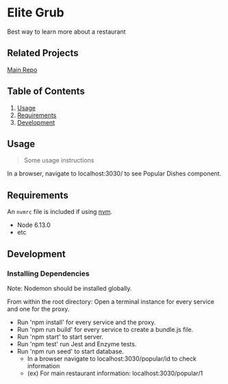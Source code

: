 # Elite Grub
Best way to learn more about a restaurant

## Related Projects
[Main Repo](https://github.com/elite-grub)

## Table of Contents
1. [Usage](#Usage)
1. [Requirements](#requirements)
1. [Development](#development)

## Usage

> Some usage instructions

In a browser, navigate to localhost:3030/ to see Popular Dishes component.

## Requirements

An `nvmrc` file is included if using [nvm](https://github.com/creationix/nvm).

- Node 6.13.0
- etc

## Development

### Installing Dependencies

Note: Nodemon should be installed globally.

From within the root directory:
Open a terminal instance for every service and one for the proxy.
- Run 'npm install' for every service and the proxy.
- Run 'npm run build' for every service to create a bundle.js file.
- Run 'npm start' to start server.
- Run 'npm test' run Jest and Enzyme tests.
- Run 'npm run seed' to start database.
  - In a browser navigate to localhost:3030/popular/id to check information
  - (ex) For main restaurant information: localhost:3030/popular/1
